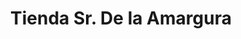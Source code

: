 ---
title: "Tienda Sr. De la Amargura"
url: /paucarpata/tienda-sr-de-la-amargura/
shop: comodidad
---